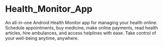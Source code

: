 # Health_Monitor_App
An all-in-one Android Health Monitor app for managing your health online. Schedule appointments, buy medicine, make online payments, read health articles, hire ambulances, and access helplines with ease. Take control of your well-being anytime, anywhere.
